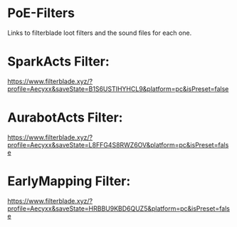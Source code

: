 # PoE-Filters
Links to filterblade loot filters and the sound files for each one.


# SparkActs Filter:

https://www.filterblade.xyz/?profile=Aecyxx&saveState=B1S6USTIHYHCL9&platform=pc&isPreset=false

# AurabotActs Filter:

https://www.filterblade.xyz/?profile=Aecyxx&saveState=L8FFG4S8RWZ6OV&platform=pc&isPreset=false

# EarlyMapping Filter:

https://www.filterblade.xyz/?profile=Aecyxx&saveState=HRBBU9KBD6QUZ5&platform=pc&isPreset=false
